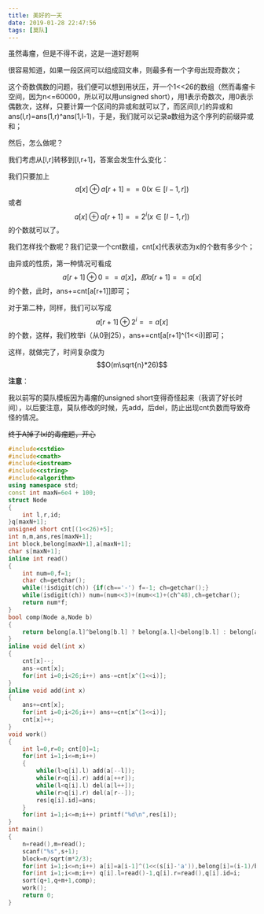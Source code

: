 ```yaml
---
title: 美好的一天
date: 2019-01-28 22:47:56
tags: [莫队]
---
```


虽然毒瘤，但是不得不说，这是一道好题啊

很容易知道，如果一段区间可以组成回文串，则最多有一个字母出现奇数次；

这个奇数偶数的问题，我们便可以想到用状压，开一个1<<26的数组（然而毒瘤卡空间，因为n<=60000，所以可以用unsigned short），用1表示奇数次，用0表示偶数次，这样，只要计算一个区间的异或和就可以了，而区间[l,r]的异或和ans(l,r)=ans(1,r)^ans(1,l-1)，于是，我们就可以记录a数组为这个序列的前缀异或和；

然后，怎么做呢？

我们考虑从[l,r]转移到[l,r+1]，答案会发生什么变化：

我们只要加上
$$
a[x]\oplus a[r+1]==0(x\in[l-1,r])
$$
或者
$$
a[x]\oplus a[r+1]==2^i(x\in[l-1,r])
$$
的个数就可以了。

我们怎样找个数呢？我们记录一个cnt数组，cnt[x]代表状态为x的个数有多少个；

由异或的性质，第一种情况可看成
$$
a[r+1]\oplus0==a[x]，即a[r+1]==a[x]
$$
的个数，此时，ans+=cnt[a[r+1]]即可；

对于第二种，同样，我们可以写成
$$
a[r+1]\oplus 2^i==a[x]
$$
的个数，这样，我们枚举i（从0到25），ans+=cnt[a[r+1]^(1<<i)]即可；

这样，就做完了，时间复杂度为$$O(m\sqrt{n}*26)$$

**注意**：

我以前写的莫队模板因为毒瘤的unsigned short变得奇怪起来（我调了好长时间），以后要注意，莫队修改的时候，先add，后del，防止出现cnt负数而导致奇怪的情况。

~~终于A掉了lxl的毒瘤题，开心~~

```c++
#include<cstdio>
#include<cmath>
#include<iostream>
#include<cstring>
#include<algorithm>
using namespace std;
const int maxN=6e4 + 100;
struct Node
{
	int l,r,id;
}q[maxN+1];
unsigned short cnt[(1<<26)+5];
int n,m,ans,res[maxN+1];
int block,belong[maxN+1],a[maxN+1];
char s[maxN+1];
inline int read()
{
	int num=0,f=1;
	char ch=getchar();
	while(!isdigit(ch)) {if(ch=='-') f=-1; ch=getchar();}
	while(isdigit(ch)) num=(num<<3)+(num<<1)+(ch^48),ch=getchar();
	return num*f;
}
bool comp(Node a,Node b)
{
	return belong[a.l]^belong[b.l] ? belong[a.l]<belong[b.l] : belong[a.l]&1 ? a.r<b.r : a.r>b.r;
}
inline void del(int x)
{
	cnt[x]--;
	ans-=cnt[x];
	for(int i=0;i<26;i++) ans-=cnt[x^(1<<i)];
}
inline void add(int x)
{
	ans+=cnt[x];
	for(int i=0;i<26;i++) ans+=cnt[x^(1<<i)];
	cnt[x]++;
}
void work()
{
	int l=0,r=0; cnt[0]=1;
	for(int i=1;i<=m;i++)
	{
		while(l>q[i].l) add(a[--l]);
		while(r<q[i].r) add(a[++r]);
		while(l<q[i].l) del(a[l++]);
		while(r>q[i].r) del(a[r--]);
		res[q[i].id]=ans; 
	}
	for(int i=1;i<=m;i++) printf("%d\n",res[i]);
}
int main()
{
	n=read(),m=read();
	scanf("%s",s+1);
	block=n/sqrt(m*2/3);
	for(int i=1;i<=n;i++) a[i]=a[i-1]^(1<<(s[i]-'a')),belong[i]=(i-1)/block+1;
	for(int i=1;i<=m;i++) q[i].l=read()-1,q[i].r=read(),q[i].id=i;
	sort(q+1,q+m+1,comp);
	work();
	return 0;	
} 
```


